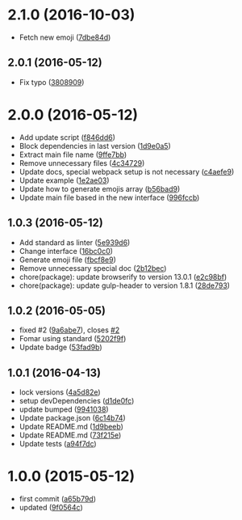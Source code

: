 <a name="2.1.0"></a>
# 2.1.0 (2016-10-03)

* Fetch new emoji ([7dbe84d](https://github.com/kikobeats/emojis-list/commit/7dbe84d))



<a name="2.0.1"></a>
## 2.0.1 (2016-05-12)

* Fix typo ([3808909](https://github.com/kikobeats/emojis-list/commit/3808909))



<a name="2.0.0"></a>
# 2.0.0 (2016-05-12)

* Add update script ([f846dd6](https://github.com/kikobeats/emojis-list/commit/f846dd6))
* Block dependencies in last version ([1d9e0a5](https://github.com/kikobeats/emojis-list/commit/1d9e0a5))
* Extract main file name ([9ffe7bb](https://github.com/kikobeats/emojis-list/commit/9ffe7bb))
* Remove unnecessary files ([4c34729](https://github.com/kikobeats/emojis-list/commit/4c34729))
* Update docs, special webpack setup is not necessary ([c4aefe9](https://github.com/kikobeats/emojis-list/commit/c4aefe9))
* Update example ([1e2ae03](https://github.com/kikobeats/emojis-list/commit/1e2ae03))
* Update how to generate emojis array ([b56bad9](https://github.com/kikobeats/emojis-list/commit/b56bad9))
* Update main file based in the new interface ([996fccb](https://github.com/kikobeats/emojis-list/commit/996fccb))



<a name="1.0.3"></a>
## 1.0.3 (2016-05-12)

* Add standard as linter ([5e939d6](https://github.com/kikobeats/emojis-list/commit/5e939d6))
* Change interface ([16bc0c0](https://github.com/kikobeats/emojis-list/commit/16bc0c0))
* Generate emoji file ([fbcf8e9](https://github.com/kikobeats/emojis-list/commit/fbcf8e9))
* Remove unnecessary special doc ([2b12bec](https://github.com/kikobeats/emojis-list/commit/2b12bec))
* chore(package): update browserify to version 13.0.1 ([e2c98bf](https://github.com/kikobeats/emojis-list/commit/e2c98bf))
* chore(package): update gulp-header to version 1.8.1 ([28de793](https://github.com/kikobeats/emojis-list/commit/28de793))



<a name="1.0.2"></a>
## 1.0.2 (2016-05-05)

* fixed #2 ([9a6abe7](https://github.com/kikobeats/emojis-list/commit/9a6abe7)), closes [#2](https://github.com/kikobeats/emojis-list/issues/2)
* Fomar using standard ([5202f9f](https://github.com/kikobeats/emojis-list/commit/5202f9f))
* Update badge ([53fad9b](https://github.com/kikobeats/emojis-list/commit/53fad9b))



<a name="1.0.1"></a>
## 1.0.1 (2016-04-13)

* lock versions ([4a5d82e](https://github.com/kikobeats/emojis-list/commit/4a5d82e))
* setup devDependencies ([d1de0fc](https://github.com/kikobeats/emojis-list/commit/d1de0fc))
* update bumped ([9941038](https://github.com/kikobeats/emojis-list/commit/9941038))
* Update package.json ([6c14b74](https://github.com/kikobeats/emojis-list/commit/6c14b74))
* Update README.md ([1d9beeb](https://github.com/kikobeats/emojis-list/commit/1d9beeb))
* Update README.md ([73f215e](https://github.com/kikobeats/emojis-list/commit/73f215e))
* Update tests ([a94f7dc](https://github.com/kikobeats/emojis-list/commit/a94f7dc))



<a name="1.0.0"></a>
# 1.0.0 (2015-05-12)

* first commit ([a65b79d](https://github.com/kikobeats/emojis-list/commit/a65b79d))
* updated ([9f0564c](https://github.com/kikobeats/emojis-list/commit/9f0564c))



